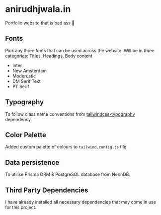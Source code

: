 # anirudhjwala.in

Portfolio website that is bad ass 🗿

## Fonts

Pick any three fonts that can be used across the website. Will be in three categories: Titles, Headings, Body content

- Inter
- New Amsterdam
- Moderustic
- DM Serif Text
- PT Serif

## Typography

To follow class name conventions from [tailwindcss-typography](https://github.com/tailwindlabs/tailwindcss-typography) dependency.

## Color Palette

Added custom palette of colours to `tailwind.config.ts` file.

## Data persistence

To utilise Prisma ORM & PostgreSQL database from NeonDB.

## Third Party Dependencies

I have already installed all necessary dependencies that may come in use for this project.
